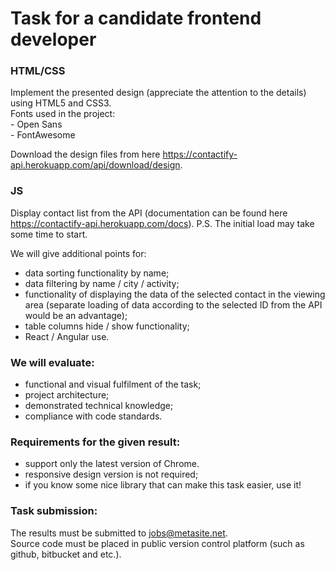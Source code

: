 # Task for a candidate frontend developer

### HTML/CSS
Implement the presented design (appreciate the attention to the details) using HTML5 and CSS3.  
Fonts used in the project:  
- Open Sans  
- FontAwesome  

Download the design files from here https://contactify-api.herokuapp.com/api/download/design.

### JS
Display contact list from the API (documentation can be found here https://contactify-api.herokuapp.com/docs).
P.S. The initial load may take some time to start.

We will give additional points for:
- data sorting functionality by name;
- data filtering by name / city / activity;
- functionality of displaying the data of the selected contact in the viewing area (separate loading of data according to the selected ID from the API would be an advantage);
- table columns hide / show functionality;
- React / Angular use.

### We will evaluate:
- functional and visual fulfilment of the task;
- project architecture;
- demonstrated technical knowledge;
- compliance with code standards.

### Requirements for the given result:
- support only the latest version of Chrome.
- responsive design version is not required;
- if you know some nice library that can make this task easier, use it!

### Task submission:
The results must be submitted to jobs@metasite.net.  
Source code must be placed in public version control platform (such as github, bitbucket and etc.).
